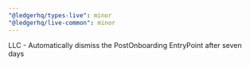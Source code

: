 ```yaml
---
"@ledgerhq/types-live": minor
"@ledgerhq/live-common": minor
---
```


LLC - Automatically dismiss the PostOnboarding EntryPoint after seven days
